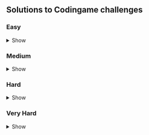 ## Solutions to Codingame challenges

### Easy
<details>
<summary>Show</summary>

**Go**
- [The Descent](https://www.codingame.com/ide/puzzle/the-descent)
- [Onboarding](https://www.codingame.com/ide/puzzle/onboarding)

**Java**
- [Temperatures](https://www.codingame.com/ide/puzzle/temperatures)

**JavaScript**
- [Chuck Norris](https://www.codingame.com/ide/puzzle/chuck-norris)
- [Detective Pikaptcha - Episode 1](https://www.codingame.com/ide/puzzle/detective-pikaptcha-ep1)
- [Longest sequences of 1s](https://www.codingame.com/training/easy/create-the-longest-sequence-of-1s)
- [Mars Lander - Episode 1](https://www.codingame.com/ide/puzzle/mars-lander-episode-1)

**Python**
- [Power of Thor - Episode 1](https://www.codingame.com/training/easy/power-of-thor-episode-1)
</details>

### Medium
<details>
<summary>Show</summary>
</details>

### Hard
<details>
<summary>Show</summary>
</details>

### Very Hard
<details>
<summary>Show</summary>
</details>
